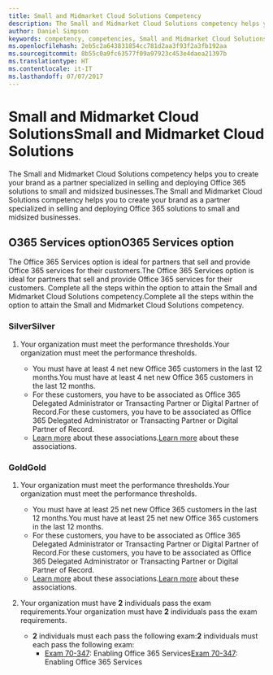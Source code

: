 ```yaml
---
title: Small and Midmarket Cloud Solutions Competency
description: The Small and Midmarket Cloud Solutions competency helps you to create your brand as a partner specialized in selling and deploying Office 365 solutions to small and midsized businesses.
author: Daniel Simpson
keywords: competency, competencies, Small and Midmarket Cloud Solutions
ms.openlocfilehash: 2eb5c2a643831854cc781d2aa3f93f2a3fb192aa
ms.sourcegitcommit: 8b55c0a9fc63577f09a97923c453e4daea21397b
ms.translationtype: HT
ms.contentlocale: it-IT
ms.lasthandoff: 07/07/2017
---
```

# <a name="small-and-midmarket-cloud-solutions"></a><span data-ttu-id="a0ee9-104">Small and Midmarket Cloud Solutions</span><span class="sxs-lookup"><span data-stu-id="a0ee9-104">Small and Midmarket Cloud Solutions</span></span> 
<span data-ttu-id="a0ee9-105">The Small and Midmarket Cloud Solutions competency helps you to create your brand as a partner specialized in selling and deploying Office 365 solutions to small and midsized businesses.</span><span class="sxs-lookup"><span data-stu-id="a0ee9-105">The Small and Midmarket Cloud Solutions competency helps you to create your brand as a partner specialized in selling and deploying Office 365 solutions to small and midsized businesses.</span></span>

## <a name="o365-services-option"></a><span data-ttu-id="a0ee9-106">O365 Services option</span><span class="sxs-lookup"><span data-stu-id="a0ee9-106">O365 Services option</span></span>
<span data-ttu-id="a0ee9-107">The Office 365 Services option is ideal for partners that sell and provide Office 365 services for their customers.</span><span class="sxs-lookup"><span data-stu-id="a0ee9-107">The Office 365 Services option is ideal for partners that sell and provide Office 365 services for their customers.</span></span> <span data-ttu-id="a0ee9-108">Complete all the steps within the option to attain the Small and Midmarket Cloud Solutions competency.</span><span class="sxs-lookup"><span data-stu-id="a0ee9-108">Complete all the steps within the option to attain the Small and Midmarket Cloud Solutions competency.</span></span>

### <a name="silver"></a><span data-ttu-id="a0ee9-109">Silver</span><span class="sxs-lookup"><span data-stu-id="a0ee9-109">Silver</span></span>
1. <span data-ttu-id="a0ee9-110">Your organization must meet the performance thresholds.</span><span class="sxs-lookup"><span data-stu-id="a0ee9-110">Your organization must meet the performance thresholds.</span></span>
    
    - <span data-ttu-id="a0ee9-111">You must have at least 4 net new Office 365 customers in the last 12 months.</span><span class="sxs-lookup"><span data-stu-id="a0ee9-111">You must have at least 4 net new Office 365 customers in the last 12 months.</span></span>
    - <span data-ttu-id="a0ee9-112">For these customers, you have to be associated as Office 365 Delegated Administrator or Transacting Partner or Digital Partner of Record.</span><span class="sxs-lookup"><span data-stu-id="a0ee9-112">For these customers, you have to be associated as Office 365 Delegated Administrator or Transacting Partner or Digital Partner of Record.</span></span>
    - <span data-ttu-id="a0ee9-113">[Learn more](https://partner.microsoft.com/en-us/membership/digital-partner-of-record) about these associations.</span><span class="sxs-lookup"><span data-stu-id="a0ee9-113">[Learn more](https://partner.microsoft.com/en-us/membership/digital-partner-of-record) about these associations.</span></span>

### <a name="gold"></a><span data-ttu-id="a0ee9-114">Gold</span><span class="sxs-lookup"><span data-stu-id="a0ee9-114">Gold</span></span>
1. <span data-ttu-id="a0ee9-115">Your organization must meet the performance thresholds.</span><span class="sxs-lookup"><span data-stu-id="a0ee9-115">Your organization must meet the performance thresholds.</span></span>

    - <span data-ttu-id="a0ee9-116">You must have at least 25 net new Office 365 customers in the last 12 months.</span><span class="sxs-lookup"><span data-stu-id="a0ee9-116">You must have at least 25 net new Office 365 customers in the last 12 months.</span></span>
    - <span data-ttu-id="a0ee9-117">For these customers, you have to be associated as Office 365 Delegated Administrator or Transacting Partner or Digital Partner of Record.</span><span class="sxs-lookup"><span data-stu-id="a0ee9-117">For these customers, you have to be associated as Office 365 Delegated Administrator or Transacting Partner or Digital Partner of Record.</span></span>
    - <span data-ttu-id="a0ee9-118">[Learn more](https://partner.microsoft.com/en-us/membership/digital-partner-of-record) about these associations.</span><span class="sxs-lookup"><span data-stu-id="a0ee9-118">[Learn more](https://partner.microsoft.com/en-us/membership/digital-partner-of-record) about these associations.</span></span>  
  
2. <span data-ttu-id="a0ee9-119">Your organization must have **2** individuals pass the exam requirements.</span><span class="sxs-lookup"><span data-stu-id="a0ee9-119">Your organization must have **2** individuals pass the exam requirements.</span></span>

    - <span data-ttu-id="a0ee9-120">**2** individuals must each pass the following exam:</span><span class="sxs-lookup"><span data-stu-id="a0ee9-120">**2** individuals must each pass the following exam:</span></span>
        - <span data-ttu-id="a0ee9-121">[Exam 70-347](https://www.microsoft.com/en-us/learning/exam-70-347.aspx): Enabling Office 365 Services</span><span class="sxs-lookup"><span data-stu-id="a0ee9-121">[Exam 70-347](https://www.microsoft.com/en-us/learning/exam-70-347.aspx): Enabling Office 365 Services</span></span>
